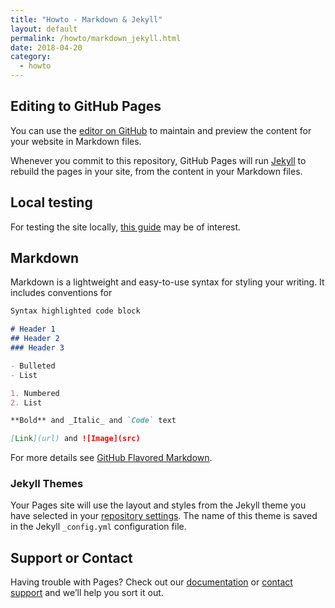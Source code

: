 ```yaml
---
title: "Howto - Markdown & Jekyll"
layout: default
permalink: /howto/markdown_jekyll.html
date: 2018-04-20
category:
  - howto
---
```


## Editing to GitHub Pages

You can use the [editor on GitHub](https://github.com/ga4gh-gks/ga4gh-gks.github.io/edit/master/README.md) to maintain and preview the content for your website in Markdown files.

Whenever you commit to this repository, GitHub Pages will run [Jekyll](https://jekyllrb.com/) to rebuild the pages in your site, from the content in your Markdown files.

## Local testing

For testing the site locally, [this guide](http://info.baudisgroup.org/howto/jekyllinstructions/) may be of interest.

## Markdown

Markdown is a lightweight and easy-to-use syntax for styling your writing. It includes conventions for

```markdown
Syntax highlighted code block

# Header 1
## Header 2
### Header 3

- Bulleted
- List

1. Numbered
2. List

**Bold** and _Italic_ and `Code` text

[Link](url) and ![Image](src)
```

For more details see [GitHub Flavored Markdown](https://guides.github.com/features/mastering-markdown/).


### Jekyll Themes

Your Pages site will use the layout and styles from the Jekyll theme you have selected in your [repository settings](https://github.com/ga4gh-gks/ga4gh-gks.github.io/settings). The name of this theme is saved in the Jekyll `_config.yml` configuration file.

## Support or Contact

Having trouble with Pages? Check out our [documentation](https://help.github.com/categories/github-pages-basics/) or [contact support](https://github.com/contact) and we’ll help you sort it out.
